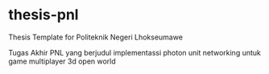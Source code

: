 # thesis-pnl

Thesis Template for Politeknik Negeri Lhokseumawe

Tugas Akhir PNL yang berjudul implementassi photon unit networking untuk game multiplayer 3d open world
